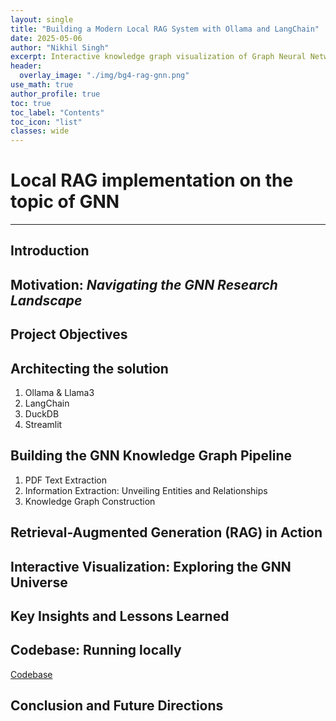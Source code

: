 ```yaml
---
layout: single
title: "Building a Modern Local RAG System with Ollama and LangChain"
date: 2025-05-06
author: "Nikhil Singh"
excerpt: Interactive knowledge graph visualization of Graph Neural Network (GNN) research papers using Retrieval-Augmented Generation (RAG).
header:
  overlay_image: "./img/bg4-rag-gnn.png"
use_math: true
author_profile: true
toc: true
toc_label: "Contents"
toc_icon: "list"
classes: wide
---
```


# Local RAG implementation on the topic of GNN
-----------

## Introduction
## Motivation: *Navigating the GNN Research Landscape*
## Project Objectives
## Architecting the solution
1. Ollama & Llama3
2. LangChain
3. DuckDB
4. Streamlit

## Building the GNN Knowledge Graph Pipeline
1. PDF Text Extraction
2. Information Extraction: Unveiling Entities and Relationships
3. Knowledge Graph Construction

## Retrieval-Augmented Generation (RAG) in Action

## Interactive Visualization: Exploring the GNN Universe

## Key Insights and Lessons Learned

## Codebase: Running locally
[Codebase](https://github.com/nikhilsingh13/kg-local-rag-gnn)

## Conclusion and Future Directions
